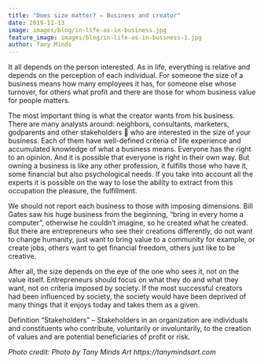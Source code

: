 ```yaml
---
title: "Does size matter? – Business and creator"
date: 2019-11-13
image: images/blog/in-life-as-in-business.jpg
feature_image: images/blog/in-life-as-in-business-1.jpg
author: Tany Minds
---
```


It all depends on the person interested. As in life, everything is relative and depends on the perception of each individual. For someone the size of a business means how many employees it has, for someone else whose turnover, for others what profit and there are those for whom business value for people matters.

The most important thing is what the creator wants from his business. There are many analysts around: neighbors, consultants, marketers, godparents and other stakeholders 🙂 who are interested in the size of your business. Each of them have well-defined criteria of life experience and accumulated knowledge of what a business means. Everyone has the right to an opinion. And it is possible that everyone is right in their own way. But owning a business is like any other profession, it fulfills those who have it, some financial but also psychological needs. If you take into account all the experts it is possible on the way to lose the ability to extract from this occupation the pleasure, the fulfillment.

We should not report each business to those with imposing dimensions. Bill Gates saw his huge business from the beginning, “bring in every home a computer”, otherwise he couldn’t imagine, so he created what he created. But there are entrepreneurs who see their creations differently, do not want to change humanity, just want to bring value to a community for example, or create jobs, others want to get financial freedom, others just like to be creative.

After all, the size depends on the eye of the one who sees it, not on the value itself. Entrepreneurs should focus on what they do and what they want, not on criteria imposed by society. If the most successful creators had been influenced by society, the society would have been deprived of many things that it enjoys today and takes them as a given.

Definition “Stakeholders” – Stakeholders in an organization are individuals and constituents who contribute, voluntarily or involuntarily, to the creation of values and are potential beneficiaries of profit or risk.

_Photo credit: Photo by Tany Minds Art https://tanymindsart.com_